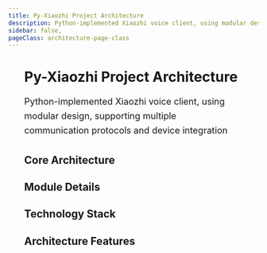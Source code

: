 ```yaml
---
title: Py-Xiaozhi Project Architecture
description: Python-implemented Xiaozhi voice client, using modular design, supporting multiple communication protocols and device integration
sidebar: false,
pageClass: architecture-page-class
---
```

<script setup>
import CoreArchitecture from './components/CoreArchitecture.vue'
import ModuleDetails from './components/ModuleDetails.vue'
import TechnologyStack from './components/TechnologyStack.vue'
import ArchitectureFeatures from './components/ArchitectureFeatures.vue'
</script>

<div class="architecture-page">

# Py-Xiaozhi Project Architecture

<p class="page-description">Python-implemented Xiaozhi voice client, using modular design, supporting multiple communication protocols and device integration</p>

## Core Architecture
<CoreArchitecture/>

## Module Details
<ModuleDetails/>

## Technology Stack
<TechnologyStack/>

## Architecture Features
<ArchitectureFeatures/>
</div>

<style>
.page-description {
  font-size: 1.125rem;
  color: var(--vp-c-text-2);
  margin-bottom: 2rem;
  line-height: 1.6;
}
</style>

<style>
.architecture-page {
  max-width: 100%;
  padding: 0 2rem;
}
</style>
